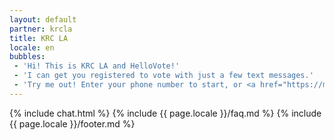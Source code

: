 ```yaml
---
layout: default
partner: krcla
title: KRC LA
locale: en
bubbles:
 - 'Hi! This is KRC LA and HelloVote!'
 - 'I can get you registered to vote with just a few text messages.'
 - 'Try me out! Enter your phone number to start, or <a href="https://m.me/hellovote">chat on Facebook Messenger</a>.'
---
```

{% include chat.html %}
{% include {{ page.locale }}/faq.md %}
{% include {{ page.locale }}/footer.md %}



